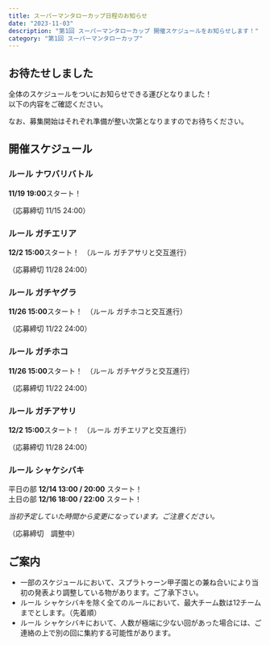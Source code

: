```yaml
---
title: スーパーマンタローカップ日程のお知らせ
date: "2023-11-03"
description: "第1回 スーパーマンタローカップ 開催スケジュールをお知らせします！"
category: "第1回 スーパーマンタローカップ"
---
```


## お待たせしました

全体のスケジュールをついにお知らせできる運びとなりました！  
以下の内容をご確認ください。

なお、募集開始はそれぞれ準備が整い次第となりますのでお待ちください。

## 開催スケジュール

### ルール ナワバリバトル

**11/19 19:00**スタート！

（応募締切 11/15 24:00）

### ルール ガチエリア

**12/2 15:00**スタート！　（ルール ガチアサリと交互進行）

（応募締切 11/28 24:00）

### ルール ガチヤグラ

**11/26 15:00**スタート！　（ルール ガチホコと交互進行）

（応募締切 11/22 24:00）

### ルール ガチホコ

**11/26 15:00**スタート！　（ルール ガチヤグラと交互進行）

（応募締切 11/22 24:00）

### ルール ガチアサリ

**12/2 15:00**スタート！　（ルール ガチエリアと交互進行）

（応募締切 11/28 24:00）

### ルール シャケシバキ

平日の部 **12/14 13:00 / 20:00** スタート！  
土日の部 **12/16 18:00 / 22:00** スタート！

*当初予定していた時間から変更になっています。ご注意ください。*

（応募締切　調整中）

## ご案内

- 一部のスケジュールにおいて、スプラトゥーン甲子園との兼ね合いにより当初の発表より調整している物があります。ご了承下さい。
- ルール シャケシバキを除く全てのルールにおいて、最大チーム数は12チームまでとします。（先着順）
- ルール シャケシバキにおいて、人数が極端に少ない回があった場合には、ご連絡の上で別の回に集約する可能性があります。
